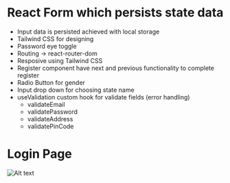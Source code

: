 # React Form which persists state data

- Input data is persisted achieved with local storage
- Tailwind CSS for designing
- Password eye toggle
- Routing -> react-router-dom
- Resposive using Tailwind CSS
- Register component have next and previous functionality to complete register
- Radio Button for gender
- Input drop down for choosing state name
- useValidation custom hook for validate fields (error handling)
    - validateEmail
    - validatePassword
    - validateAddress
    - validatePinCode

# Login Page
![Alt text](/react-form/src/Images/login_page.png?raw=true "Optional Title")